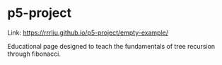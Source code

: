 # p5-project

Link: https://rrrliu.github.io/p5-project/empty-example/

Educational page designed to teach the fundamentals of tree recursion through fibonacci.
